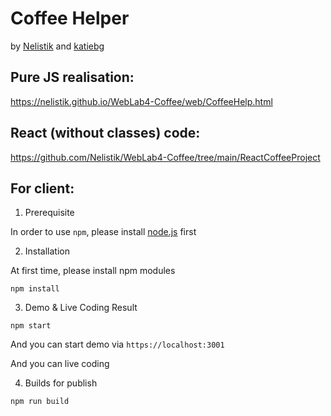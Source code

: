 # Coffee Helper
by [Nelistik](https://github.com/Nelistik) and [katiebg](https://github.com/katiebg)
## Pure JS realisation:
https://nelistik.github.io/WebLab4-Coffee/web/CoffeeHelp.html
## React (without classes) code:
https://github.com/Nelistik/WebLab4-Coffee/tree/main/ReactCoffeeProject













## For client:
1. Prerequisite

In order to use `npm`, please install [node.js](https://nodejs.org/en/download/) first

2. Installation

At first time, please install npm modules

```
npm install
```

3. Demo & Live Coding Result

```
npm start
```

And you can start demo via `https://localhost:3001`

And you can live coding

4. Builds for publish

```
npm run build
```

